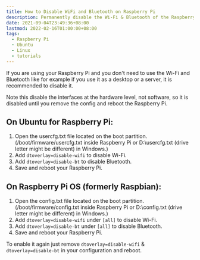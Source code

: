 ```yaml
---
title: How to Disable WiFi and Bluetooth on Raspberry Pi
description: Permanently disable the Wi-Fi & Bluetooth of the Raspberry Pi in firmware
date: 2021-09-04T23:49:36+08:00
lastmod: 2022-02-16T01:00:00+08:00
tags:
  - Raspberry Pi
  - Ubuntu
  - Linux
  - tutorials
---
```

If you are using your Raspberry Pi and you don't need to use the Wi-Fi and Bluetooth like for example if you use it as a desktop or a server, it is recommended to disable it.

Note this disable the interfaces at the hardware level, not software, so it is disabled until you remove the config and reboot the Raspberry Pi.

## On Ubuntu for Raspberry Pi:

1. Open the usercfg.txt file located on the boot partition. (/boot/firmware/usercfg.txt inside Raspberry Pi or D:\usercfg.txt (drive letter might be different) in Windows.)
2. Add `dtoverlay=disable-wifi` to disable Wi-Fi.
3. Add `dtoverlay=disable-bt` to disable Bluetooth.
4. Save and reboot your Raspberry Pi.

## On Raspberry Pi OS (formerly Raspbian):

1. Open the config.txt file located on the boot partition. (/boot/firmware/config.txt inside Raspberry Pi or D:\config.txt (drive letter might be different) in Windows.)
2. Add `dtoverlay=disable-wifi` under `[all]` to disable Wi-Fi.
3. Add `dtoverlay=disable-bt` under `[all]` to disable Bluetooth.
4. Save and reboot your Raspberry Pi.

To enable it again just remove `dtoverlay=disable-wifi` & `dtoverlay=disable-bt` in your configuration and reboot.